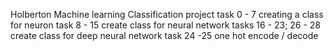 Holberton Machine learning Classification project
task 0 - 7 creating a class for neuron
task 8 - 15 create class for neural network
tasks 16 - 23; 26 - 28 create class for deep neural network
task 24 -25 one hot encode / decode
